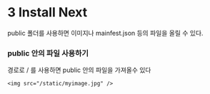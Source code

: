 # 3 Install Next

public 폴더를 사용하면 이미지나 mainfest.json 등의 파일을 올릴 수 있다.

### public 안의 파일 사용하기

경로로 / 를 사용하면 public 안의 파일을 가져올수 있다

```
<img src="/static/myimage.jpg" />
```

